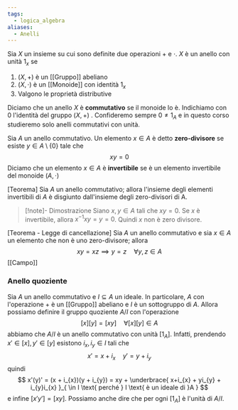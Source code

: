 ```yaml
---
tags:
  - logica_algebra
aliases:
  - Anelli
---
```

Sia $X$ un insieme su cui sono definite due operazioni $+$ e $\cdot$. $X$ è un anello con unità $1_{x}$ se 
1) $(X,+)$ è un [[Gruppo]] abeliano
2) $(X, \cdot)$ è un [[Monoide]] con identità $1_{x}$
3) Valgono le proprietà distributive

Diciamo che un anello $X$ è **commutativo** se il monoide lo è. Indichiamo con $0$ l'identità del gruppo $(X, +)$ . Confideremo sempre $0\neq 1_{A}$ e in questo corso studieremo solo anelli commutativi con unità. 

Sia $A$ un anello commutativo. Un elemento $x\in A$ è detto **zero-divisore** se esiste $y\in A\setminus \{ 0 \}$ tale che
$$
xy = 0
$$
Diciamo che un elemento $x\in A$ è **invertibile** se è un elemento invertibile del monoide $(A, \cdot)$

[Teorema]
Sia $A$ un anello commutativo; allora l'insieme degli elementi invertibili di $A$ è disgiunto dall'insieme degli zero-divisori di A.

>[!note]- Dimostrazione
>Siano $x,y\in A$ tali che $xy=0$. Se $x$ è invertibile, allora $x^{-1}xy=y=0$. Quindi $x$ non è zero divisore.

[Teorema - Legge di cancellazione]
Sia $A$ un anello commutativo e sia $x\in A$ un elemento che non è uno zero-divisore; allora 
$$
xy = xz \implies y =z \quad \forall {y,z} \in  {A} 
$$
[[Campo]]
### Anello quoziente

Sia $A$ un anello commutativo e $I \subseteq A$ un ideale. In particolare, $A$ con l'operazione $+$ è un [[Gruppo]] abeliano e $I$ è un sottogruppo di $A$. Allora possiamo definire il gruppo quoziente $A /I$ con l'operazione
$$
[x][y] = [xy] \quad \forall {[x][y]} \in {A} 
$$
abbiamo che $A /I$ è un anello commutativo con unità $[1_{A}]$. Infatti, prendendo $x'\in[x], y'\in[y]$ esistono $i_{x},i_{y}\in I$ tali che
$$
x' = x+ i_{x} \quad y' = y + i_{y}
$$
quindi
$$
x'(y)' = (x + i_{x})(y + i_{y}) = xy + \underbrace{ x+i_{x} + yi_{y} + i_{y}i_{x} }_{ \in I \text{ perché } I \text{ è un ideale di }A }
$$
e infine $[x'y'] = [xy]$. Possiamo anche dire che per ogni $[1_{A}]$ è l'unità di $A /I$.